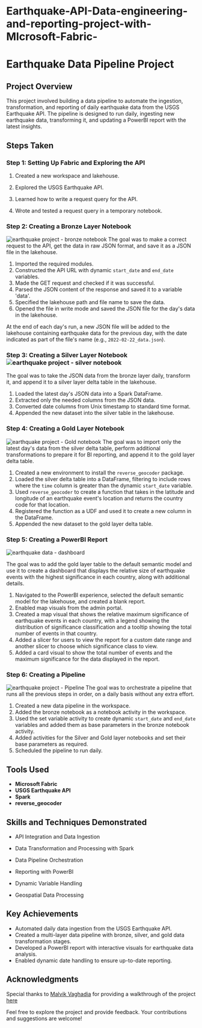# Earthquake-API-Data-engineering-and-reporting-project-with-MIcrosoft-Fabric-

# Earthquake Data Pipeline Project

## Project Overview
This project involved building a data pipeline to automate the ingestion, transformation, and reporting of daily earthquake data from the USGS Earthquake API. The pipeline is designed to run daily, ingesting new earthquake data, transforming it, and updating a PowerBI report with the latest insights.

## Steps Taken

### Step 1: Setting Up Fabric and Exploring the API
1. Created a new workspace and lakehouse.
2. Explored the USGS Earthquake API.
3. Learned how to write a request query for the API.

4. Wrote and tested a request query in a temporary notebook.

### Step 2: Creating a Bronze Layer Notebook
![earthquake project - bronze notebook](https://github.com/user-attachments/assets/e8d85580-bc8b-42e2-9070-4cc9a4ad4c6d)
The goal was to make a correct request to the API, get the data in raw JSON format, and save it as a JSON file in the lakehouse.

1. Imported the required modules.
2. Constructed the API URL with dynamic `start_date` and `end_date` variables.
3. Made the GET request and checked if it was successful.
4. Parsed the JSON content of the response and saved it to a variable 'data'.
5. Specified the lakehouse path and file name to save the data.
6. Opened the file in write mode and saved the JSON file for the day's data in the lakehouse.

At the end of each day's run, a new JSON file will be added to the lakehouse containing earthquake data for the previous day, with the date indicated as part of the file's name (e.g., `2022-02-22_data.json`).

### Step 3: Creating a Silver Layer Notebook ![earthquake project - silver notebook](https://github.com/user-attachments/assets/86bdedab-a7cc-4bac-a773-c38b14fd26ad)
The goal was to take the JSON data from the bronze layer daily, transform it, and append it to a silver layer delta table in the lakehouse.
1. Loaded the latest day's JSON data into a Spark DataFrame.
2. Extracted only the needed columns from the JSON data.
3. Converted date columns from Unix timestamp to standard time format.
4. Appended the new dataset into the silver table in the lakehouse.

### Step 4: Creating a Gold Layer Notebook
![earthquake project - Gold notebook](https://github.com/user-attachments/assets/2135cbaa-fed0-427a-ad8b-5c63d66d0931)
The goal was to import only the latest day's data from the silver delta table, perform additional transformations to prepare it for BI reporting, and append it to the gold layer delta table.
1. Created a new environment to install the `reverse_geocoder` package.
2. Loaded the silver delta table into a DataFrame, filtering to include rows where the `time` column is greater than the dynamic `start_date` variable.
3. Used `reverse_geocoder` to create a function that takes in the latitude and longitude of an earthquake event's location and returns the country code for that location.
4. Registered the function as a UDF and used it to create a new column in the DataFrame.
5. Appended the new dataset to the gold layer delta table.

### Step 5: Creating a PowerBI Report
![earthquake data - dashboard](https://github.com/user-attachments/assets/3ddc5dc0-64d5-4aed-9c3c-991edb1e9794)

The goal was to add the gold layer table to the default semantic model and use it to create a dashboard that displays the relative size of earthquake events with the highest significance in each country, along with additional details.
1. Navigated to the PowerBI experience, selected the default semantic model for the lakehouse, and created a blank report.
2. Enabled map visuals from the admin portal.
3. Created a map visual that shows the relative maximum significance of earthquake events in each country, with a legend showing the distribution of significance classification and a tooltip showing the total number of events in that country.
4. Added a slicer for users to view the report for a custom date range and another slicer to choose which significance class to view.
5. Added a card visual to show the total number of events and the maximum significance for the data displayed in the report.

### Step 6: Creating a Pipeline
![earthquake project - Pipeline](https://github.com/user-attachments/assets/fdb4bd21-aa09-4d51-b985-fcda529e8a0f)
The goal was to orchestrate a pipeline that runs all the previous steps in order, on a daily basis without any extra effort.
1. Created a new data pipeline in the workspace.
2. Added the bronze notebook as a notebook activity in the workspace.
3. Used the set variable activity to create dynamic `start_date` and `end_date` variables and added them as base parameters in the bronze notebook activity.
4. Added activities for the Silver and Gold layer notebooks and set their base parameters as required.
5. Scheduled the pipeline to run daily.

## Tools Used
- **Microsoft Fabric**
- **USGS Earthquake API**
- **Spark**
- **reverse_geocoder**

## Skills and Techniques Demonstrated
- API Integration and Data Ingestion
- Data Transformation and Processing with Spark
- Data Pipeline Orchestration
- Reporting with PowerBI
- Dynamic Variable Handling

- Geospatial Data Processing

## Key Achievements
- Automated daily data ingestion from the USGS Earthquake API.
- Created a multi-layer data pipeline with bronze, silver, and gold data transformation stages.
- Developed a PowerBI report with interactive visuals for earthquake data analysis.
- Enabled dynamic date handling to ensure up-to-date reporting.


## Acknowledgments
Special thanks to [Malvik Vaghadia](https://github.com/malvik01/Earthquake-Data-Engineering-Project-with-Microsoft-Fabric/tree/main) for providing a walkthrough of the project [here](https://www.youtube.com/watch?v=Av44Nrhl05s) 

Feel free to explore the project and provide feedback. Your contributions and suggestions are welcome!
